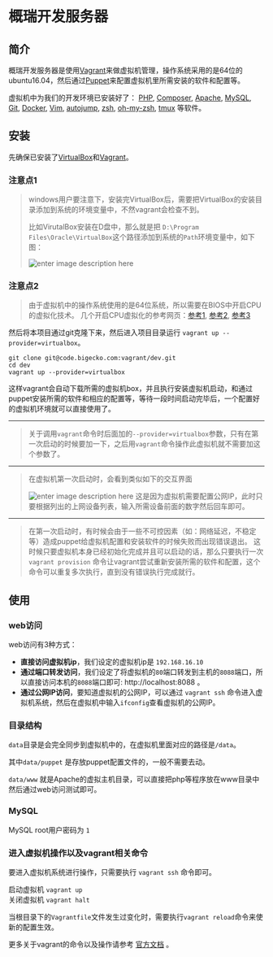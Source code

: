 # 概瑞开发服务器

## 简介
概瑞开发服务器是使用[Vagrant](http://blog.segmentfault.com/fenbox/1190000000264347)来做虚拟机管理，操作系统采用的是64位的ubuntu16.04，然后通过[Puppet](http://baike.baidu.com/view/1794764.htm)来配置虚拟机里所需安装的软件和配置等。

虚拟机中为我们的开发环境已安装好了：
[PHP](http://php.net/), [Composer](https://getcomposer.org/), [Apache](http://httpd.apache.org/), [MySQL](http://www.mysql.com/), [Git](http://git-scm.com/), [Docker](https://www.docker.com/), [Vim](http://www.vim.org/), [autojump](https://github.com/joelthelion/autojump), [zsh](http://www.zsh.org/), [oh-my-zsh](http://ohmyz.sh/), [tmux](http://tmux.sourceforge.net/) 等软件。

## 安装
先确保已安装了[VirtualBox](https://www.virtualbox.org/wiki/Downloads)和[Vagrant](http://www.vagrantup.com/downloads.html)。


### 注意点1
> windows用户要注意下，安装完VirtualBox后，需要把VirtualBox的安装目录添加到系统的环境变量中，不然vagrant会检查不到。
>
> 比如VirutalBox安装在D盘中，那么就是把 `D:\Program Files\Oracle\VirtualBox`这个路径添加到系统的`Path`环境变量中，如下图：
>
> ![enter image description here](https://moznia.by3302.livefilestore.com/y2p23Y9iuyRxDZKdNkJDlr4LZ8M4jZySgdbs6JJOZ7xf_xgDRmsZMol_BYtNp5pwBBkFdYc4BSq8dtuRWPaVs1-wgMahdHISeoZiu4oZuMTWw8/CF798CF7-D727-4388-8415-F38082BE7BF3.png?psid=1)

### 注意点2

> 由于虚拟机中的操作系统使用的是64位系统，所以需要在BIOS中开启CPU的虚拟化技术。
> 几个开启CPU虚拟化的参考网页：[参考1](http://support1.lenovo.com.cn/lenovo/wsi/htmls/detail_12668799330965621.html), [参考2](http://www.tongyongpe.com/n/201408/442.html), [参考3](http://www.newyx.net/gl/215905_1.htm)

然后将本项目通过git克隆下来，然后进入项目目录运行 `vagrant up --provider=virtualbox`。

    git clone git@code.bigecko.com:vagrant/dev.git
    cd dev
    vagrant up --provider=virtualbox

这样vagrant会自动下载所需的虚拟机box，并且执行安装虚拟机启动，和通过puppet安装所需的软件和相应的配置等，等待一段时间启动完毕后，一个配置好的虚拟机环境就可以直接使用了。

---
> 关于调用`vagrant`命令时后面加的`--provider=virtualbox`参数，只有在第一次启动的时候要加一下，之后用`vagrant`命令操作此虚拟机就不需要加这个参数了。

---
> 在虚拟机第一次启动时，会看到类似如下的交互界面
>
>![enter image description here](https://moznia.by3302.livefilestore.com/y2pFSJT0F9CDRBmBV8W72eKpUKuXP-WbhVYjuRfTj_rni7fiUsXbxghEM0Iaf20cs_jItTXdSM7iBdRHVrXUATCxilUNh2ZICV2IARywbyVnsQ/F1F14253-DAE7-49A0-8F1E-6B524F2ECA01.png?psid=1)
>这是因为虚拟机需要配置公网IP，此时只要根据列出的上网设备列表，输入所需设备前面的数字然后回车即可。

---
> 在第一次启动时，有时候会由于一些不可控因素（如：网络延迟，不稳定等）造成puppet给虚拟机配置和安装软件的时候失败而出现错误退出。
> 这时候只要虚拟机本身已经初始化完成并且可以启动的话，那么只要执行一次 `vagrant provision` 命令让vagrant尝试重新安装所需的软件和配置，这个命令可以重复多次执行，直到没有错误执行完成就行。

## 使用

### web访问

web访问有3种方式：

 - **直接访问虚拟机ip**，我们设定的虚拟机ip是 `192.168.16.10`
 - **通过端口转发访问**，我们设定了将虚拟机的`80`端口转发到主机的`8088`端口，所以直接访问本机的`8088`端口即可: http://localhost:8088 。
 - **通过公网IP访问**，要知道虚拟机的公网IP，可以通过 `vagrant ssh` 命令进入虚拟机系统，然后在虚拟机中输入`ifconfig`查看虚拟机的公网IP。

### 目录结构
`data`目录是会完全同步到虚拟机中的，在虚拟机里面对应的路径是`/data`。

其中`data/puppet` 是存放puppet配置文件的，一般不需要去动。

`data/www` 就是Apache的虚拟主机目录，可以直接把php等程序放在www目录中然后通过web访问测试即可。

### MySQL

MySQL root用户密码为 `1`

### 进入虚拟机操作以及vagrant相关命令
要进入虚拟机系统进行操作，只需要执行 `vagrant ssh` 命令即可。

启动虚拟机 `vagrant up`  
关闭虚拟机 `vagrant halt`

当根目录下的`Vagrantfile`文件发生过变化时，需要执行`vagrant reload`命令来使新的配置生效。

更多关于vagrant的命令以及操作请参考 [官方文档](https://www.vagrantup.com/docs/cli/) 。
